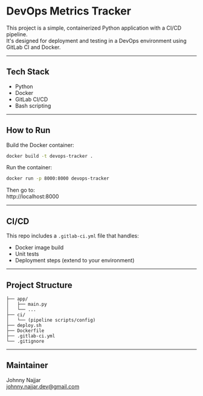 # DevOps Metrics Tracker

This project is a simple, containerized Python application with a CI/CD pipeline.  
It's designed for deployment and testing in a DevOps environment using GitLab CI and Docker.

---

##  Tech Stack

- Python  
- Docker  
- GitLab CI/CD  
- Bash scripting

---

##  How to Run

Build the Docker container:

```bash
docker build -t devops-tracker .
```

Run the container:

```bash
docker run -p 8000:8000 devops-tracker
```

Then go to:  
http://localhost:8000

---

##  CI/CD

This repo includes a `.gitlab-ci.yml` file that handles:

- Docker image build
- Unit tests
- Deployment steps (extend to your environment)

---

##  Project Structure

```
├── app/
│   ├── main.py
│   └── ...
├── ci/
│   └── (pipeline scripts/config)
├── deploy.sh
├── Dockerfile
├── .gitlab-ci.yml
└── .gitignore
```

---

##  Maintainer

Johnny Najjar  
[johnny.najjar.dev@gmail.com](mailto:johnny.najjar.dev@gmail.com)

